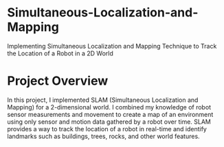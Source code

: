 # Simultaneous-Localization-and-Mapping
Implementing Simultaneous Localization and Mapping Technique to Track the Location of a Robot in a 2D World

# Project Overview
In this project, I implemented SLAM (Simultaneous Localization and Mapping) for a 2-dimensional world. I combined my knowledge of robot sensor measurements and movement to create a map of an environment using only sensor and motion data gathered by a robot over time. SLAM provides a way to track the location of a robot in real-time and identify landmarks such as buildings, trees, rocks, and other world features. 

